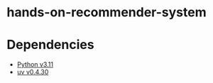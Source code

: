 # hands-on-recommender-system

# Dependencies

- [Python v3.11]()
- [uv v0.4.30](https://github.com/astral-sh/uv)